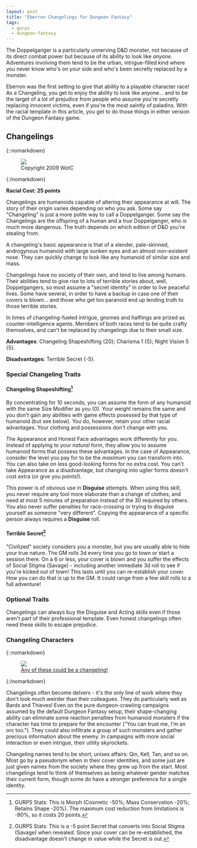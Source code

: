 ```yaml
---
layout: post
title: "Eberron Changelings for Dungeon Fantasy"
tags:
  - gurps
  - dungeon-fantasy
---
```


The Doppelganger is a particularly unnerving D&D monster, not because of its
direct combat power but because of its ability to look like _anyone_. Adventures
involving them tend to be the urban, intrigue-filled kind where you never know
who's on your side and who's been secretly replaced by a monster.

Eberron was the first setting to give that ability to a playable character race!
As a Changeling, you get to enjoy the ability to look like anyone... and to be
the target of a lot of prejudice from people who assume you're secretly
replacing innocent victims, even if you're the most saintly of paladins. With
the racial template in this article, you get to do those things in either
version of the Dungeon Fantasy game.

## Changelings

{::nomarkdown}
<figure class="left">
  <img src="{{ "/assets/changelings.png" | relative_url }}"/>
  <figcaption>Copyright 2009 WotC</figcaption>
</figure>
{:/nomarkdown}

**Racial Cost: 25 points**

Changelings are humanoids capable of altering their appearance at will. The
story of their origin varies depending on who you ask. Some say "Changeling" is
just a more polite way to call a Doppelganger. Some say the Changelings are the
offspring of a human and a _true_ Doppelganger, who is much more dangerous. The
truth depends on which edition of D&D you're stealing from.

A changeling's basic appearance is that of a slender, pale-skinned,
androgynous humanoid with large sunken eyes and an almost non-existent
nose. They can quickly change to look like any humanoid of similar size and
mass.

Changelings have no society of their own, and tend to live among humans. Their
abilities tend to give rise to lots of terrible stories about, well,
Doppelgangers, so most assume a "secret identity" in order to live peaceful
lives. Some have several, in order to have a backup in case one of their covers
is blown... and those who get too paranoid end up lending truth to those
terrible stories.

In times of changeling-fueled intrigue, gnomes and halflings are prized as
counter-intelligence agents. Members of both races tend to be quite crafty
themselves, and can't be replaced by changelings due to their small size.

**Advantages**: Changeling Shapeshifting {20}; Charisma 1 {5};
Night Vision 5 {5}.

**Disadvantages**: Terrible Secret {-5}.

### Special Changeling Traits

#### Changeling Shapeshifting[^1]

By concentrating for 10 seconds, you can assume the form of any humanoid with
the same Size Modifier as you (0). Your weight remains the same and you don't
gain any abilities with game effects posessed by that type of humanoid (but see
below). You do, however, retain your other racial advantages. Your clothing and
possessions don't change with you.

The Appearance and Honest Face advantages work differently for you. Instead of
applying to your _natural_ form, they allow you to assume humanoid forms that
possess these advantages. In the case of Appearance, consider the level you pay
for to be the _maximum_ you can transform into. You can also take on less
good-looking forms for no extra cost. You can't take Appearance as a
disadvantage, but changing into uglier forms doesn't cost extra (or give you
points!).

This power is of obvious use in **Disguise** attempts. When using this skill,
you never require any tool more elaborate than a change of clothes, and need at
most 5 minutes of preparation instead of the 30 required by others. You also
never suffer penalties for race-crossing or trying to disguise yourself as
someone "very different". Copying the appearance of a specific person always
requires a **Disguise** roll.

#### Terrible Secret[^2]

"Civilized" society considers you a monster, but you are usually able to hide
your true nature. The GM rolls 3d every time you go to town or start a session
there. On a 6 or less, your cover is blown and you suffer the effects of Social
Stigma (Savage) - including another immediate 3d roll to see if you're kicked
out of town! This lasts until you can re-establish your cover. How you can do
that is up to the GM. It could range from a few skill rolls to a full adventure!

### Optional Traits

Changelings can always buy the Disguise and Acting skills even if those aren't
part of their professional template. Even honest changelings often need these
skills to escape prejudice.

### Changeling Characters

{::nomarkdown}
<figure class="center">
  <img src="{{ "/assets/arthur_wolfheart__s_party_by_hangemhigh13.jpg" | relative_url }}"/>
  <figcaption><a href="https://hangemhigh13.deviantart.com/art/Arthur-Wolfheart-s-Party-138578618">Any of these could be a changeling!</a></figcaption>
</figure>
{:/nomarkdown}

Changelings often become delvers - it's the only line of work where they don't
look much weirder than their colleagues. They do particularly well as Bards and
Thieves! Even on the pure dungeon-crawling campaigns assumed by the default
Dungeon Fantasy setup, their shape-changing ability can eliminate some reaction
penalties from humanoid monsters if the character has time to prepare for the
encounter ("You can trust me, I'm an orc too."). They could also infiltrate a
group of such monsters and gather precious information about the enemy. In
campaigns with more social interaction or even intrigue, their utility
skyrockets.

Changeling names tend to be short, unisex affairs: Qin, Kell, Tan, and so
on. Most go by a pseudonym when in their cover identities, and some just are
just given names from the society where they grew up from the start. Most
changelings tend to think of themselves as being whatever gender matches their
current form, though some do have a stronger preference for a single identity.

[^1]: GURPS Stats: This is Morph (Cosmetic -50%; Mass Conservation -20%; Retains
    Shape -20%). The maximum cost reduction from limitations is -80%, so it
    costs 20 points.

[^2]: GURPS Stats: This is a -5 point Secret that converts into Social Stigma
    (Savage) when revealed. Since your cover can be re-established, the
    disadvantage doesn't change in value while the Secret is out.
